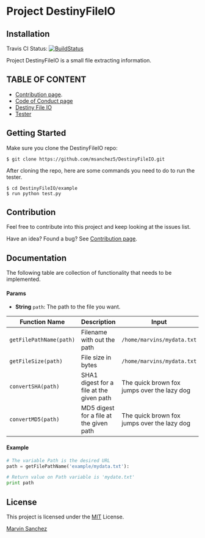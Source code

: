 # Project DestinyFileIO
## Installation
Travis CI Status:  [![BuildStatus](https://travis-ci.org/msanchez5/DestinyFileIO.svg?branch=master)](https://travis-ci.org/msanchez5/DestinyFileIO)

Project DestinyFileIO is a small file extracting information.

## TABLE OF CONTENT
* [Contribution page](docs/CONTRIBUTING.md).
* [Code of Conduct page](docs/CODE-OF-CONDUCT.md)
* [Destiny File IO](example/DestinyFileIO.py)
* [Tester](example/test.py)

## Getting Started
Make sure you clone the DestinyFileIO repo:
```
$ git clone https://github.com/msanchez5/DestinyFileIO.git

```
After cloning the repo, here are some commands you need to do to run the tester.
```
$ cd DestinyFileIO/example
$ run python test.py
```

## Contribution
Feel free to contribute into this project and keep looking at the issues list.

Have an idea? Found a bug? See [Contribution page](docs/CONTRIBUTING.md).

## Documentation
The following table are collection of functionality that needs to be implemented.

#### Params

- **String** `path`: The path to the file you want.


| Function Name | Description | Input | Expected Output
| ----- | ----- | ----- | ----- |
| `getFilePathName(path)` | Filename with out the path | `/home/marvins/mydata.txt` | `mydata.txt` |
| `getFileSize(path)` | File size in bytes | `/home/marvins/mydata.txt` | 129 Kb |
| `convertSHA(path)` | SHA1 digest for a file at the given path | The quick brown fox jumps over the lazy dog | 2fd4e1c67a2d28fced849ee1bb76e7391b93eb12 |
| `convertMD5(path)` | MD5 digest for a file at the given path | The quick brown fox jumps over the lazy dog | 9e107d9d372bb6826bd81d3542a419d |

#### Example
```python
# The variable Path is the desired URL
path = getFilePathName('example/mydata.txt'):

# Return value on Path variable is 'mydate.txt'
print path
```

## License
This project is licensed under the [MIT](docs/LICENSE.md) License.

[Marvin Sanchez](http://marvinrsanchez.wordpress.com/)
